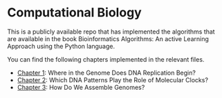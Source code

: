 # Computational Biology
This is a publicly available repo that has implemented the algorithms that are available in the book Bioinformatics 
Algorithms: An active Learning Approach using the Python language.

You can find the following chapters implemented in the relevant files.

* [Chapter 1](./dna_replication.py): Where in the Genome Does DNA Replication Begin?
* [Chapter 2](./dna_patterns.py): Which DNA Patterns Play the Role of Molecular Clocks?
* [Chapter 3](./genome_assembly.py): How Do We Assemble Genomes?
